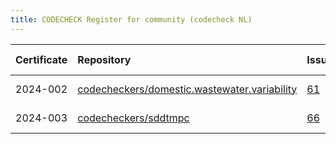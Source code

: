 ```yaml
---
title: CODECHECK Register for community (codecheck NL)
---
```



|Certificate |Repository                                   |Issue |Report                                  |Check date |
|:-------|:--------------------------------|:---|:--------------------------|:----------|
|2024-002    |[codecheckers/domestic.wastewater.variability](https://github.com/codecheckers/domestic.wastewater.variability)|[61](https://github.com/codecheckers/register/issues/61)|https://doi.org/10.5281/zenodo.FIXME    |2020-04-13 |
|2024-003    |[codecheckers/sddtmpc](https://github.com/codecheckers/sddtmpc)|[66](https://github.com/codecheckers/register/issues/66)|https://doi.org/10.5281/zenodo.11403956 |2024-05-30 |
